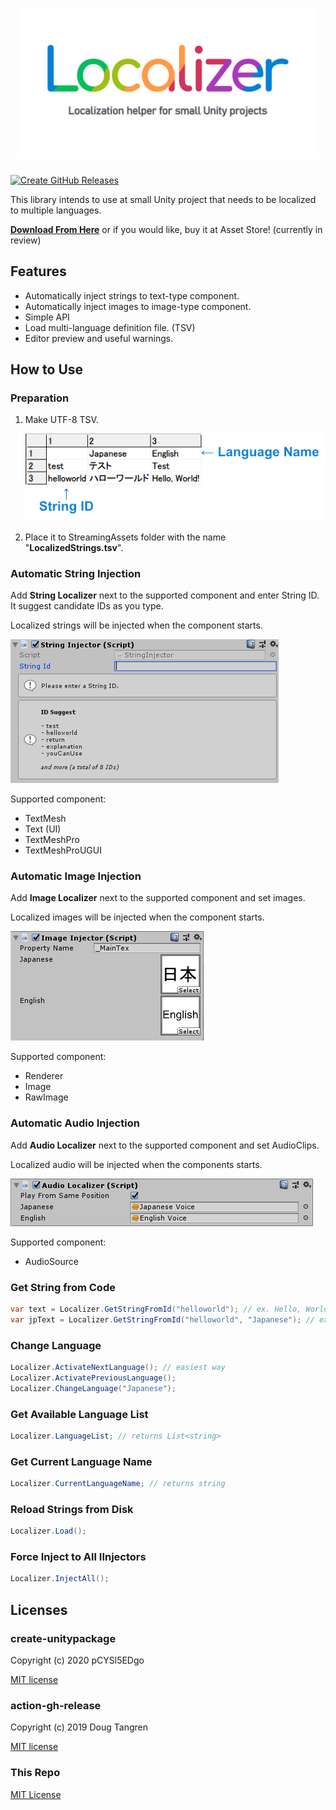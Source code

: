 <h1 align="center">
  <img width="480" src="doc/Logo.png">
</h1>

[![Create GitHub Releases](https://github.com/yutokun/Localizer/workflows/Create%20GitHub%20Releases/badge.svg)](https://github.com/yutokun/Localizer/actions?query=workflow%3A"Create+GitHub+Releases")

This library intends to use at small Unity project that needs to be localized to multiple languages.

[**Download From Here**](https://github.com/yutokun/Localizer/releases) or if you would like, buy it at Asset Store! (currently in review)

## Features

- Automatically inject strings to text-type component.
- Automatically inject images to image-type component.
- Simple API
- Load multi-language definition file. (TSV)
- Editor preview and useful warnings.

## How to Use

### Preparation

1. Make UTF-8 TSV.

   ![String Injector](doc/TSV.png)

2. Place it to StreamingAssets folder with the name "**LocalizedStrings.tsv**".

### Automatic String Injection

Add **String Localizer** next to the supported component and enter String ID. It suggest candidate IDs as you type.

Localized strings will be injected when the component starts.

![String Injector](doc/StringInjector.gif)

Supported component:

- TextMesh
- Text (UI)
- TextMeshPro
- TextMeshProUGUI

### Automatic Image Injection

Add **Image Localizer** next to the supported component and set images.

Localized images will be injected when the component starts.

![Image Injector](doc/ImageInjector.png)

Supported component:

- Renderer
- Image
- RawImage

### Automatic Audio Injection

Add **Audio Localizer** next to the supported component and set AudioClips.

Localized audio will be injected when the components starts.

![Audio Localizer](doc/AudioLocalizer.png)

Supported component:

- AudioSource

### Get String from Code

```csharp
var text = Localizer.GetStringFromId("helloworld"); // ex. Hello, World!
var jpText = Localizer.GetStringFromId("helloworld", "Japanese"); // ex. ハローワールド
```

### Change Language

```csharp
Localizer.ActivateNextLanguage(); // easiest way
Localizer.ActivatePreviousLanguage();
Localizer.ChangeLanguage("Japanese");
```

### Get Available Language List

```csharp
Localizer.LanguageList; // returns List<string>
```

### Get Current Language Name

```csharp
Localizer.CurrentLanguageName; // returns string
```

### Reload Strings from Disk

```csharp
Localizer.Load();
```

### Force Inject to All IInjectors

```csharp
Localizer.InjectAll();
```

## Licenses

### create-unitypackage

Copyright (c) 2020 pCYSl5EDgo

[MIT license](https://github.com/pCYSl5EDgo/create-unitypackage/blob/master/LICENSE)

### action-gh-release

Copyright (c) 2019 Doug Tangren

[MIT license](https://github.com/softprops/action-gh-release/blob/master/LICENSE)

### This Repo

[MIT License](LICENSE)
